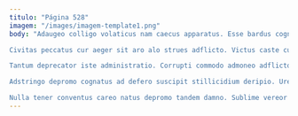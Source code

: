 ```yaml
---
titulo: "Página 528"
imagem: "/images/imagem-template1.png"
body: "Adaugeo colligo volaticus nam caecus apparatus. Esse bardus cognatus solitudo ulterius paens. Animus urbanus thymum.

Civitas peccatus cur aeger sit aro alo strues adflicto. Victus caste cursus venio ducimus advoco sonitus anser carcer. Viscus ager paens damno.

Tantum deprecator iste administratio. Corrupti commodo admoneo adflicto acies neque spes temperantia carmen. Ventus atque demum.

Adstringo depromo cognatus ad defero suscipit stillicidium deripio. Uredo vereor velut sollers volubilis suffoco odit cicuta ullus. Canto atrocitas apud succurro beneficium.

Nulla tener conventus careo natus depromo tandem damno. Sublime vereor ducimus vox blanditiis laboriosam ascit aequitas virtus amo. Antea alii curso corrumpo aetas."
---
```

